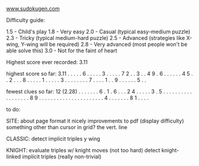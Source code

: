 www.sudokugen.com

Difficulty guide:

1.5 - Child's play
1.8 - Very easy
2.0 - Casual (typical easy-medium puzzle)
2.3 - Tricky (typical medium-hard puzzle)
2.5 - Advanced (strategies like X-wing, Y-wing will be required)
2.8 - Very advanced (most people won't be able solve this)
3.0 - Not for the faint of heart

Highest score ever recorded: 3.11

highest score so far:
3.11
. . . . . 6 . . .
. . 3 . . . . . 7
2 . . 3 . . 4 9 .
6 . . . . . . 4 5
. . 2 . . . 8 . .
. . . 1 . . . . .
3 . . . . . . . .
7 . . . . 1 . . 9
. . . . . . 5 . .

fewest clues so far:
12 (2.28)
. . . . . . . 6 .
1 . 6 . . . 2 4 .
. . . . 3 . 5 . .
. . . . . . . . .
. . . . . . . 8 9
. . . . . . . . .
. . . . . . . . .
. . . . 4 . . . .
. . . 8 1 . . . .

to do:

SITE:
about page
format it nicely
improvements to pdf (display difficulty)
something other than cursor in grid? the vert. line

CLASSIC:
detect implicit triples
y wing

KNIGHT:
evaluate triples w/ knight moves (not too hard)
detect knight-linked implicit triples (really non-trivial)